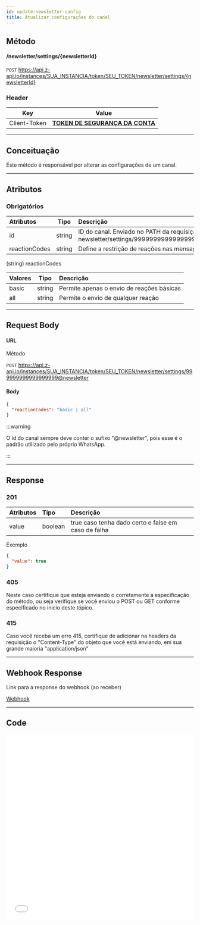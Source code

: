 ```yaml
---
id: update-newsletter-config
title: Atualizar configurações do canal
---
```


## Método

#### /newsletter/settings/{newsletterId}

`POST` https://api.z-api.io/instances/SUA_INSTANCIA/token/SEU_TOKEN/newsletter/settings/{newsletterId}

### Header

|      Key       |            Value            |
| :------------: |     :-----------------:     |
|  Client-Token  | **[TOKEN DE SEGURANÇA DA CONTA](../security/client-token)** |
---

## Conceituação

Este método é responsável por alterar as configurações de um canal.

---

## Atributos

### Obrigatórios

| Atributos       |  Tipo  | Descrição                                                |
| :-------------- | :----: | :------------------------------------------------------- |
| id              | string | ID do canal. Enviado no PATH da requisição (EX: newsletter/settings/999999999999999999@newsletter) |
| reactionCodes   | string | Define a restrição de reações nas mensagens (basic, all) |

(string) reactionCodes

| Valores |  Tipo  | Descrição                                 |
| :------ | :----: | :---------------------------------------- |
| basic   | string | Permite apenas o envio de reações básicas |
| all     | string | Permite o envio de qualquer reação        |


---

## Request Body

#### URL

Método

`POST` https://api.z-api.io/instances/SUA_INSTANCIA/token/SEU_TOKEN/newsletter/settings/999999999999999999@newsletter

#### Body

```json
{
  "reactionCodes": "basic | all"
}
```

:::warning

O id do canal sempre deve conter o sufixo "@newsletter", pois esse é o padrão utilizado pelo próprio WhatsApp.

:::

---

## Response

### 201

| Atributos | Tipo    | Descrição                                           |
| :-------- | :------ | :-------------------------------------------------- |
| value     | boolean | true caso tenha dado certo e false em caso de falha |

Exemplo

```json
{
  "value": true
}
```

### 405

Neste caso certifique que esteja enviando o corretamente a especificação do método, ou seja verifique se você enviou o POST ou GET conforme especificado no inicio deste tópico.

### 415

Caso você receba um erro 415, certifique de adicionar na headers da requisição o "Content-Type" do objeto que você está enviando, em sua grande maioria "application/json"

---

## Webhook Response

Link para a response do webhook (ao receber)

[Webhook](../webhooks/on-message-received#response)

---

## Code

<iframe src="//api.apiembed.com/?source=https://raw.githubusercontent.com/Z-API/z-api-docs/main/json-examples/update-newsletter-config.json&targets=all" frameborder="0" scrolling="no" width="100%" height="500px" seamless></iframe>
